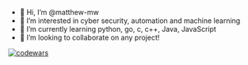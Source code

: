 - 👋 Hi, I’m @matthew-mw
- 👀 I’m interested in cyber security, automation and machine learning
- 🌱 I’m currently learning python, go, c, c++, Java, JavaScript
- 💞️ I’m looking to collaborate on any project!

[![codewars](https://www.codewars.com/users/matthew-mw/badges/micro)](https://www.codewars.com)
<!---
matthew-mw/matthew-mw is a ✨ special ✨ repository because its `README.md` (this file) appears on your GitHub profile.
You can click the Preview link to take a look at your changes.
--->
